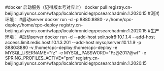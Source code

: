 
#docker 启动服务（记得版本号对应上）
docker pull registry.cn-beijing.aliyuncs.com/wfapp/localchroniclegrpcsearchadmin:1.2020.15
#测试环境：
    #启动server
    docker run -d -p 8880:8880 -v /home/cpc-deploy:/home/cpc-deploy  registry.cn-beijing.aliyuncs.com/wfapp/localchroniclegrpcsearchadmin:1.2020.15
#生产环境：
    #启动server
    docker run -d --add-host solr.solr8:10.1.1.4 --add-host access.limit.redis.host:10.1.3.201 --add-host mysqlserver:10.1.1.9 -p 8880:8880   -v /home/cpc-deploy:/home/cpc-deploy  -e MYSQL_USERNAME="fz" -e MYSQL_PASSWORD="Fz@2017@wf"  -e SPRING_PROFILES_ACTIVE="prd" registry.cn-beijing.aliyuncs.com/wfapp/localchroniclegrpcsearchadmin:1.2020.15